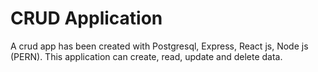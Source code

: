 # CRUD Application 
Α crud app has been created with Postgresql, Express, React js, Node js (PERN). This application can create, read, update and delete data.
